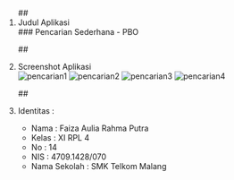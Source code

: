 <ol>
##<li> Judul Aplikasi </li>
### Pencarian Sederhana - PBO

##<li> Screenshot Aplikasi </li>
![pencarian1](https://cloud.githubusercontent.com/assets/21327758/22360210/5e85f1dc-e480-11e6-9f4f-75fb26cdab4e.PNG)
![pencarian2](https://cloud.githubusercontent.com/assets/21327758/22360212/5e88e5b8-e480-11e6-9979-aa0084c0e415.PNG)
![pencarian3](https://cloud.githubusercontent.com/assets/21327758/22360213/5e8a54f2-e480-11e6-85ee-c7e33498efd5.PNG)
![pencarian4](https://cloud.githubusercontent.com/assets/21327758/22360211/5e86aff0-e480-11e6-8863-3de70c64dc0c.PNG)

##<li> Identitas : </li>
<ul>
<li> Nama : Faiza Aulia Rahma Putra </li>
<li> Kelas : XI RPL 4 </li>
<li> No : 14 </li>
<li> NIS : 4709.1428/070 </li>
<li> Nama Sekolah : SMK Telkom Malang </li>
</ul>
